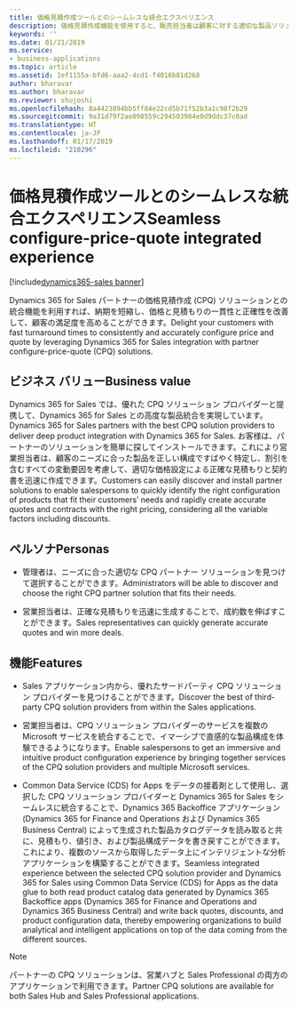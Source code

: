 ```yaml
---
title: 価格見積作成ツールとのシームレスな統合エクスペリエンス
description: 価格見積作成機能を使用すると、販売担当者は顧客に対する適切な製品ソリューションを効率的にまとめて、それらの見積もりを出すことができます。
keywords: ''
ms.date: 01/21/2019
ms.service:
- business-applications
ms.topic: article
ms.assetid: 1ef1155a-bfd6-aaa2-4cd1-f4016b81d268
author: bharavar
ms.author: bharavar
ms.reviewer: shujoshi
ms.openlocfilehash: 8a4423894bb5ff84e22cd5b71f52b3a1c98f2b29
ms.sourcegitcommit: 9a31d79f2ae098559c294503984e0d9ddc37c0ad
ms.translationtype: HT
ms.contentlocale: ja-JP
ms.lasthandoff: 01/17/2019
ms.locfileid: "210296"
---
```

#  <a name="seamless-configure-price-quote-integrated-experience"></a><span data-ttu-id="efd4f-103">価格見積作成ツールとのシームレスな統合エクスペリエンス</span><span class="sxs-lookup"><span data-stu-id="efd4f-103">Seamless configure-price-quote integrated experience</span></span> 
[!include[dynamics365-sales banner](../includes/dynamics365-sales.md)]





<span data-ttu-id="efd4f-104">Dynamics 365 for Sales パートナーの価格見積作成 (CPQ) ソリューションとの統合機能を利用すれば、納期を短縮し、価格と見積もりの一貫性と正確性を改善して、顧客の満足度を高めることができます。</span><span class="sxs-lookup"><span data-stu-id="efd4f-104">Delight your customers with fast turnaround times to consistently and accurately configure price and quote by leveraging Dynamics 365 for Sales integration with partner configure-price-quote (CPQ) solutions.</span></span>

## <a name="business-value"></a><span data-ttu-id="efd4f-105">ビジネス バリュー</span><span class="sxs-lookup"><span data-stu-id="efd4f-105">Business value</span></span> 

<span data-ttu-id="efd4f-106">Dynamics 365 for Sales では、優れた CPQ ソリューション プロバイダーと提携して、Dynamics 365 for Sales との高度な製品統合を実現しています。</span><span class="sxs-lookup"><span data-stu-id="efd4f-106">Dynamics 365 for Sales partners with the best CPQ solution providers to deliver deep product integration with Dynamics 365 for Sales.</span></span> <span data-ttu-id="efd4f-107">お客様は、パートナーのソリューションを簡単に探してインストールできます。これにより営業担当者は、顧客のニーズに合った製品を正しい構成ですばやく特定し、割引を含むすべての変動要因を考慮して、適切な価格設定による正確な見積もりと契約書を迅速に作成できます。</span><span class="sxs-lookup"><span data-stu-id="efd4f-107">Customers can easily discover and install partner solutions to enable salespersons to quickly identify the right configuration of products that fit their customers’ needs and rapidly create accurate quotes and contracts with the right pricing, considering all the variable factors including discounts.</span></span>

## <a name="personas"></a><span data-ttu-id="efd4f-108">ペルソナ</span><span class="sxs-lookup"><span data-stu-id="efd4f-108">Personas</span></span>

-   <span data-ttu-id="efd4f-109">管理者は、ニーズに合った適切な CPQ パートナー ソリューションを見つけて選択することができます。</span><span class="sxs-lookup"><span data-stu-id="efd4f-109">Administrators will be able to discover and choose the right CPQ partner solution that fits their needs.</span></span>

-   <span data-ttu-id="efd4f-110">営業担当者は、正確な見積もりを迅速に生成することで、成約数を伸ばすことができます。</span><span class="sxs-lookup"><span data-stu-id="efd4f-110">Sales representatives can quickly generate accurate quotes and win more deals.</span></span>

## <a name="features"></a><span data-ttu-id="efd4f-111">機能</span><span class="sxs-lookup"><span data-stu-id="efd4f-111">Features</span></span>

-   <span data-ttu-id="efd4f-112">Sales アプリケーション内から、優れたサードパーティ CPQ ソリューション プロバイダーを見つけることができます。</span><span class="sxs-lookup"><span data-stu-id="efd4f-112">Discover the best of third-party CPQ solution providers from within the Sales applications.</span></span>

-   <span data-ttu-id="efd4f-113">営業担当者は、CPQ ソリューション プロバイダーのサービスを複数の Microsoft サービスを統合することで、イマーシブで直感的な製品構成を体験できるようになります。</span><span class="sxs-lookup"><span data-stu-id="efd4f-113">Enable salespersons to get an immersive and intuitive product configuration experience by bringing together services of the CPQ solution providers and multiple Microsoft services.</span></span>

-   <span data-ttu-id="efd4f-114">Common Data Service (CDS) for Apps をデータの接着剤として使用し、選択した CPQ ソリューション プロバイダーと Dynamics 365 for Sales をシームレスに統合することで、Dynamics 365 Backoffice アプリケーション (Dynamics 365 for Finance and Operations および Dynamics 365 Business Central) によって生成された製品カタログデータを読み取ると共に、見積もり、値引き、および製品構成データを書き戻すことができます。これにより、複数のソースから取得したデータ上にインテリジェントな分析アプリケーションを構築することができます。</span><span class="sxs-lookup"><span data-stu-id="efd4f-114">Seamless integrated experience between the selected CPQ solution provider and Dynamics 365 for Sales using Common Data Service (CDS) for Apps as the data glue to both read product catalog data generated by Dynamics 365 Backoffice apps (Dynamics 365 for Finance and Operations and Dynamics 365 Business Central) and write back quotes, discounts, and product configuration data, thereby empowering organizations to build analytical and intelligent applications on top of the data coming from the different sources.</span></span>


> [!NOTE]
> <span data-ttu-id="efd4f-115">パートナーの CPQ ソリューションは、営業ハブと Sales Professional の両方のアプリケーションで利用できます。</span><span class="sxs-lookup"><span data-stu-id="efd4f-115">Partner CPQ solutions are available for both Sales Hub and Sales Professional applications.</span></span>
